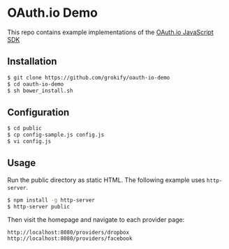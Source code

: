# OAuth.io Demo

This repo contains example implementations of the [OAuth.io JavaScript SDK](https://github.com/oauth-io/oauth-js)

## Installation

```bash
$ git clone https://github.com/grokify/oauth-io-demo
$ cd oauth-io-demo
$ sh bower_install.sh
```

## Configuration

```bash
$ cd public
$ cp config-sample.js config.js
$ vi config.js
```

## Usage

Run the public directory as static HTML. The following example uses `http-server`.

```bash
$ npm install -g http-server
$ http-server public
```

Then visit the homepage and navigate to each provider page:

```
http://localhost:8080/providers/dropbox
http://localhost:8080/providers/facebook
```

